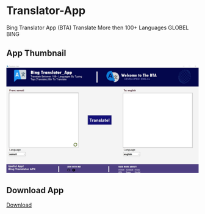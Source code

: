 # Translator-App
Bing Translator App (BTA) Translate More then 100+ Languages GLOBEL BING

## App Thumbnail
![](Thumb-e/Thumbnail.Jpg)

## Download App
[Download](https://download1327.mediafire.com/ne9fbk4k9uhg/cvdxprkm103w0nz/Translato+App-1.0-amd64.msi)
